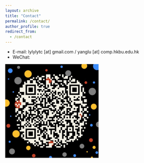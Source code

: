 ```yaml
---
layout: archive
title: "Contact"
permalink: /contact/
author_profile: true
redirect_from:
  - /contact
---
```



* E-mail: lylylytc [at] gmail.com / yanglu [at] comp.hkbu.edu.hk
* WeChat:

<img src="../images/wechat_qrcode.png" style="height:300px"/>

